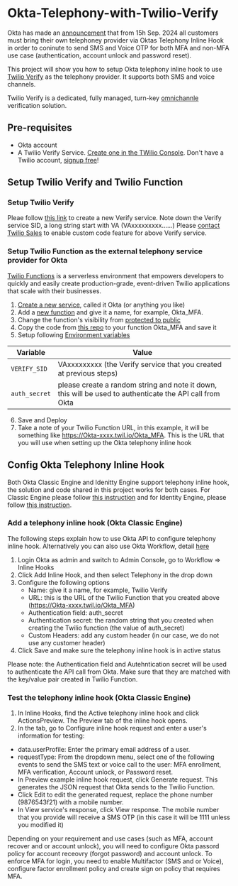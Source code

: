 # Okta-Telephony-with-Twilio-Verify
Okta has made an [announcement](https://support.okta.com/help/s/article/bring-your-own-telephony-required-for-sms-and-voice) that from 15h Sep. 2024 all customers must bring their own telephoney provider via Oktas Telephony Inline Hook in order to coninute to send SMS and Voice OTP for both MFA and non-MFA use case (authentication, account unlock and password reset). 

This project will show you how to setup Okta telephony inline hook to use [Twilio Verify](https://www.twilio.com/docs/verify/api) as the telephony provider. It supports both SMS and voice channels. 

Twilio Verify is a dedicated, fully managed, turn-key [omnichannle](https://www.twilio.com/docs/verify/authentication-channels) verification solution. 

## Pre-requisites
* Okta account
* A Twilio Verify Service. [Create one in the TWilio Console](https://www.twilio.com/console/verify/services). Don't have a Twilio account, [signup free](https://www.twilio.com/try-twilio)!

## Setup Twilio Verify and Twilio Function
### Setup Twilio Verify
Pleae follow [this link](https://www.twilio.com/console/verify/services) to create a new Verify service. Note down the Verify service SID, a long string start with VA (VAxxxxxxxxx......)
Please [contact Twilio Sales](https://www.twilio.com/help/sales) to enable custom code feature for above Verify service. 
### Setup Twilio Function as the external telephony service provider for Okta
[Twilio Functions](https://www.twilio.com/docs/runtime/functions) is a serverless environment that empowers developers to quickly and easily create production-grade, event-driven Twilio applications that scale with their businesses.
1. [Create a new service](https://www.twilio.com/docs/runtime/functions/create-service), called it Okta (or anything you like)
2. Add a [new function](https://www.twilio.com/docs/runtime/functions/functions-editor) and give it a name, for example, Okta_MFA. 
3. Change the function's visibility from [protected to public](https://www.twilio.com/docs/runtime/functions-assets-api/api/understanding-visibility-public-private-and-protected-functions-and-assets)
4. Copy the code from [this repo](https://github.com/mingchaoma/Okta-Telephony-with-Twilio-Verify/blob/main/functions/Okta_Twilio_Verify.js) to your function Okta_MFA and save it
5. Setup following [Environment variables](https://www.twilio.com/docs/runtime/functions/variables)

Variable | Value 
--- | --- 
`VERIFY_SID`| VAxxxxxxxxx (the Verify service that you created at previous steps) 
`auth_secret`| please create a random string and note it down, this will be used to authenticate the API call from Okta 

6. Save and Deploy
7. Take a note of your Twilio Function URL, in this example, it will be something like https://Okta-xxxx.twil.io/Okta_MFA. This is the URL that you will use when setting up the Okta telephony inline hook

## Config Okta Telephony Inline Hook
Both Okta Classic Engine and Idenitty Engine support telephony inline hook, the solution and code shared in this project works for both cases. For Classic Engine please follow [this instruction](https://help.okta.com/en-us/content/topics/telephony/telephony-how-to-tasks.htm) and for Identity Engine, please follow [this instruction](https://help.okta.com/oie/en-us/content/topics/telephony/telephony-how-to-tasks.htm). 

### Add a telephony inline hook (Okta Classic Engine) 
The following steps explain how to use Okta API to configure telephony inline hook. Alternatively you can also use Okta Workflow, detail [here](https://help.okta.com/en-us/content/topics/telephony/workflows-for-telephony.htm)

1. Login Okta as admin and switch to Admin Console, go to Workflow => Inline Hooks
2. Click Add Inline Hook, and then select Telephony in the drop down
3. Configure the following options
   * Name: give it a name, for example, Twilio Verify
   * URL: this is the URL of the Twilio Function that you created above (https://Okta-xxxx.twil.io/Okta_MFA)
   * Authentication field: auth_secret
   * Authentication secret: the random string that you created when creating the Twilio function (the value of auth_secret)
   * Custom Headers: add any custom header (in our case, we do not use any customer header)
4. Click Save and make sure the telephony inline hook is in active status

Please note: the Authentication field and Autehntication secret will be used to authenticate the API call from Okta. Make sure that they are matched with the key/value pair created in Twilio Function.

### Test the telephony inline hook (Okta Classic Engine) 
1. In Inline Hooks, find the Active telephony inline hook and click ActionsPreview. The Preview tab of the inline hook opens.
2. In the tab, go to Configure inline hook request and enter a user's information for testing:
  * data.userProfile: Enter the primary email address of a user.
  * requestType: From the dropdown menu, select one of the following events to send the SMS text or voice call to the user: MFA enrollment, MFA verification,     Account unlock, or Password reset.
  * In Preview example inline hook request, click Generate request. This generates the JSON request that Okta sends to the Twilio Function.
  * Click Edit to edit the generated request, replace the phone number (9876543f21) with a mobile number.
  * In View service's response, click View response. The mobile number that you provide will receive a SMS OTP (in this case it will be 1111 unless you modified it)

Depending on your requirement and use cases (such as MFA, account recover and or account unlock), you will need to configure Okta passord policy for account receovry (forgot password) and account unlock. To enforce MFA for login, you need to enable Multifactor (SMS and or Voice), configure factor enrollment policy and create sign on policy that requires MFA. 

